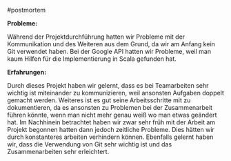 #postmortem

**Probleme:**

Während der Projektdurchführung hatten wir Probleme mit der Kommunikation und des Weiteren aus dem Grund, da wir am Anfang kein Git verwendet haben.
Bei der Google API hatten wir Probleme, weil man kaum Hilfen für die Implementierung in Scala gefunden hat.

**Erfahrungen:**

Durch dieses Projekt haben wir gelernt, dass es bei Teamarbeiten sehr wichtig ist miteinander zu kommunizieren, weil ansonsten Aufgaben doppelt gemacht werden. Weiteres ist es gut seine Arbeitsschritte mit zu dokumentieren, da es ansonsten zu Problemen bei der Zusammenarbeit führen könnte, wenn man nicht mehr genau weiß wo man etwas geändert hat.
Im Nachhinein betrachtet haben wir zwar sehr früh mit der Arbeit am Projekt begonnen hatten dann jedoch zeitliche Probleme. Dies hätten wir durch konstanteres arbeiten verhindern können.
Ebenfalls gelernt haben wir, dass die Verwendung von Git sehr wichtig ist und das Zusammenarbeiten sehr erleichtert.

